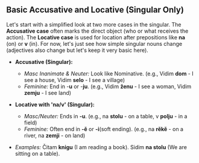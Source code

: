 ## Basic Accusative and Locative (Singular Only)

Let's start with a simplified look at two more cases in the singular. The __Accusative case__ often marks the direct object (who or what receives the action). 
The __Locative case__ is used for location after prepositions like __na__ (on) or __v__ (in). For now, let's just see how simple singular nouns change (adjectives also change but let's keep it very basic here).

*   __Accusative (Singular):__
    
    *   _Masc Inanimate &amp; Neuter:_ Look like Nominative. (e.g., Vidim __dom__ - I see a house, Vidim __selo__ - I see a village)
    *   _Feminine:_ End in -__u__ or -__ju__. (e.g., Vidim __ženu__ - I see a woman, Vidim __zemju__ - I see land)
    
    
    
*   __Locative with 'na/v' (Singular):__
    
    *   _Masc/Neuter:_ Ends in __-u__. (e.g., na __stolu__ - on a table, v __polju__ - in a field)
    *   _Feminine:_ Often end in __-ě__ or __-i__(soft ending). (e.g., na __rěkě__ - on a river, na __zemji__ - on land)
    
    
    
*   _Examples:_ Čitam __knigu__ (I am reading a book). Sidim __na stolu__ (We are sitting on a table).